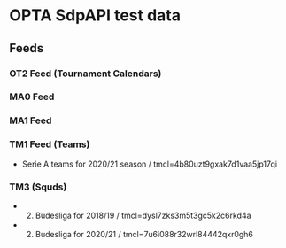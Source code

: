 # OPTA SdpAPI test data

## Feeds

### OT2 Feed (Tournament Calendars)

### MA0 Feed

### MA1 Feed

### TM1 Feed (Teams)

- Serie A teams for 2020/21 season / tmcl=4b80uzt9gxak7d1vaa5jp17qi

### TM3 (Squds)

- 2. Budesliga for 2018/19 / tmcl=dysl7zks3m5t3gc5k2c6rkd4a
- 2. Budesliga for 2020/21 / tmcl=7u6i088r32wrl84442qxr0gh6
